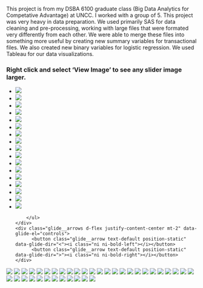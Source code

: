 This project is from my DSBA 6100 graduate class (Big Data Analytics for Competative Advantage) at UNCC. I worked with a group of 5. This project was very heavy in data preparation. 
We used primarily SAS for data cleaning and pre-processing, working with large files that were formated very differently from each other. We were able to merge these files into something more useful by creating new summary variables for transactional files. We also created new binary variables for logistic regression. 
We used Tableau for our data visualizations.

<h3 class="display-3">Right click and select ‘View Image’ to see any slider image larger.</h3>
<section style="position:relative">
            <div class="blogGlide fullWidth">
    <div class="glide__track" data-glide-el="track">
        <ul class="glide__slides">
        <li class="glide__slide">
            <img src="../assets/img/theme/Final Project Workers Comp Presentation/Slide1.PNG">
        </li>
        <li class="glide__slide">
            <img src="../assets/img/theme/Final Project Workers Comp Presentation/Slide2.PNG">
        </li>
           <li class="glide__slide">
            <img src="../assets/img/theme/Final Project Workers Comp Presentation/Slide3.PNG">
        </li>
           <li class="glide__slide">
            <img src="../assets/img/theme/Final Project Workers Comp Presentation/Slide4.PNG">
        </li>
           <li class="glide__slide">
            <img src="../assets/img/theme/Final Project Workers Comp Presentation/Slide5.PNG">
        </li>
           <li class="glide__slide">
            <img src="../assets/img/theme/Final Project Workers Comp Presentation/Slide6.PNG">
         </li>
           <li class="glide__slide">
            <img src="../assets/img/theme/Final Project Workers Comp Presentation/Slide8.PNG">
        </li>
           <li class="glide__slide">
            <img src="../assets/img/theme/Final Project Workers Comp Presentation/Slide9.PNG">
        </li>
           <li class="glide__slide">
            <img src="../assets/img/theme/Final Project Workers Comp Presentation/Slide10.PNG">
        </li>
         <li class="glide__slide">
            <img src="../assets/img/theme/Final Project Workers Comp Presentation/Slide11.PNG">
        </li>
         <li class="glide__slide">
            <img src="../assets/img/theme/Final Project Workers Comp Presentation/Slide12.PNG">
        </li>
         <li class="glide__slide">
            <img src="../assets/img/theme/Final Project Workers Comp Presentation/Slide13.PNG">
        </li>
         <li class="glide__slide">
            <img src="../assets/img/theme/Final Project Workers Comp Presentation/Slide14.PNG">
        </li>
         <li class="glide__slide">
            <img src="../assets/img/theme/Final Project Workers Comp Presentation/Slide15.PNG">
        </li>
         <li class="glide__slide">
            <img src="../assets/img/theme/Final Project Workers Comp Presentation/Slide16.PNG">
        </li>
         <li class="glide__slide">
            <img src="../assets/img/theme/Final Project Workers Comp Presentation/Slide17.PNG">
        </li>
         <li class="glide__slide">
            <img src="../assets/img/theme/Final Project Workers Comp Presentation/Slide18.PNG">
        </li>
        
        </ul>
    </div>
    <div class="glide__arrows d-flex justify-content-center mt-2" data-glide-el="controls">
          <button class="glide__arrow text-default position-static" data-glide-dir="<"><i class="ni ni-bold-left"></i></button>
          <button class="glide__arrow text-default position-static" data-glide-dir=">"><i class="ni ni-bold-right"></i></button>
    </div>
</div>
              <img src="../assets/img/theme/Group Project Workers Compensation Data Analysis - Final_Page_01.png">         
              <img src="../assets/img/theme/Group Project Workers Compensation Data Analysis - Final_Page_02.png">
              <img src="../assets/img/theme/Group Project Workers Compensation Data Analysis - Final_Page_03.png">
              <img src="../assets/img/theme/Group Project Workers Compensation Data Analysis - Final_Page_04.png">
              <img src="../assets/img/theme/Group Project Workers Compensation Data Analysis - Final_Page_05.png">
              <img src="../assets/img/theme/Group Project Workers Compensation Data Analysis - Final_Page_06.png">
              <img src="../assets/img/theme/Group Project Workers Compensation Data Analysis - Final_Page_07.png">
              <img src="../assets/img/theme/Group Project Workers Compensation Data Analysis - Final_Page_08.png">
              <img src="../assets/img/theme/Group Project Workers Compensation Data Analysis - Final_Page_09.png">
               <img src="../assets/img/theme/Group Project Workers Compensation Data Analysis - Final_Page_10.png">         
              <img src="../assets/img/theme/Group Project Workers Compensation Data Analysis - Final_Page_11.png">
              <img src="../assets/img/theme/Group Project Workers Compensation Data Analysis - Final_Page_12.png">
              <img src="../assets/img/theme/Group Project Workers Compensation Data Analysis - Final_Page_13.png">
              <img src="../assets/img/theme/Group Project Workers Compensation Data Analysis - Final_Page_14.png">
              <img src="../assets/img/theme/Group Project Workers Compensation Data Analysis - Final_Page_15.png">
              <img src="../assets/img/theme/Group Project Workers Compensation Data Analysis - Final_Page_16.png">
              <img src="../assets/img/theme/Group Project Workers Compensation Data Analysis - Final_Page_17.png">
              <img src="../assets/img/theme/Group Project Workers Compensation Data Analysis - Final_Page_18.png">
               <img src="../assets/img/theme/Group Project Workers Compensation Data Analysis - Final_Page_19.png">         
              <img src="../assets/img/theme/Group Project Workers Compensation Data Analysis - Final_Page_20.png">
              <img src="../assets/img/theme/Group Project Workers Compensation Data Analysis - Final_Page_21.png">
              <img src="../assets/img/theme/Group Project Workers Compensation Data Analysis - Final_Page_22.png">
              <img src="../assets/img/theme/Group Project Workers Compensation Data Analysis - Final_Page_23.png">
              <img src="../assets/img/theme/Group Project Workers Compensation Data Analysis - Final_Page_24.png">
              <img src="../assets/img/theme/Group Project Workers Compensation Data Analysis - Final_Page_25.png">
              <img src="../assets/img/theme/Group Project Workers Compensation Data Analysis - Final_Page_26.png">
              <img src="../assets/img/theme/Group Project Workers Compensation Data Analysis - Final_Page_27.png">
              <img src="../assets/img/theme/Group Project Workers Compensation Data Analysis - Final_Page_28.png">
              <img src="../assets/img/theme/Group Project Workers Compensation Data Analysis - Final_Page_29.png">
               <img src="../assets/img/theme/Group Project Workers Compensation Data Analysis - Final_Page_30.png">         
              <img src="../assets/img/theme/Group Project Workers Compensation Data Analysis - Final_Page_31.png">
              <img src="../assets/img/theme/Group Project Workers Compensation Data Analysis - Final_Page_32.png">
              <img src="../assets/img/theme/Group Project Workers Compensation Data Analysis - Final_Page_33.png">
              <img src="../assets/img/theme/Group Project Workers Compensation Data Analysis - Final_Page_34.png">
              <img src="../assets/img/theme/Group Project Workers Compensation Data Analysis - Final_Page_35.png">
              <img src="../assets/img/theme/Group Project Workers Compensation Data Analysis - Final_Page_36.png">
              <img src="../assets/img/theme/Group Project Workers Compensation Data Analysis - Final_Page_37.png">
                         
              
              
              
              
              
</section>
